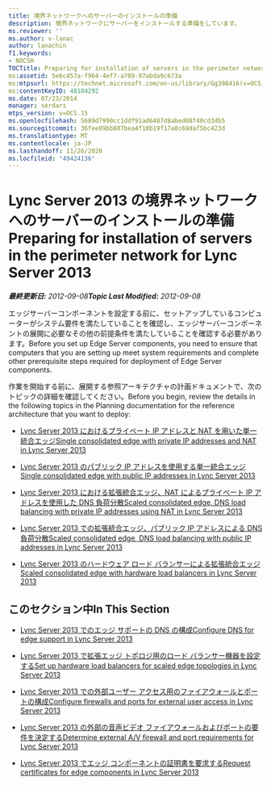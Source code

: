 ```yaml
---
title: 境界ネットワークへのサーバーのインストールの準備
description: 境界ネットワークにサーバーをインストールする準備をしています。
ms.reviewer: ''
ms.author: v-lanac
author: lanachin
f1.keywords:
- NOCSH
TOCTitle: Preparing for installation of servers in the perimeter network
ms:assetid: 5e6c457a-f964-4ef7-a709-97abda9c673a
ms:mtpsurl: https://technet.microsoft.com/en-us/library/Gg398416(v=OCS.15)
ms:contentKeyID: 48184292
ms.date: 07/23/2014
manager: serdars
mtps_version: v=OCS.15
ms.openlocfilehash: 5689d7990cc1ddf91ad6487d8abed08f40cd3db5
ms.sourcegitcommit: 36fee89bb887bea4f18b19f17a8c69daf5bc423d
ms.translationtype: MT
ms.contentlocale: ja-JP
ms.lasthandoff: 11/26/2020
ms.locfileid: "49424136"
---
```

# <a name="preparing-for-installation-of-servers-in-the-perimeter-network-for-lync-server-2013"></a><span data-ttu-id="07c88-103">Lync Server 2013 の境界ネットワークへのサーバーのインストールの準備</span><span class="sxs-lookup"><span data-stu-id="07c88-103">Preparing for installation of servers in the perimeter network for Lync Server 2013</span></span>

<div data-xmlns="http://www.w3.org/1999/xhtml">

<div class="topic" data-xmlns="http://www.w3.org/1999/xhtml" data-msxsl="urn:schemas-microsoft-com:xslt" data-cs="https://msdn.microsoft.com/">

<div data-asp="https://msdn2.microsoft.com/asp">



</div>

<div id="mainSection">

<div id="mainBody"><span data-ttu-id="07c88-104">

<span> </span></span><span class="sxs-lookup"><span data-stu-id="07c88-104">

<span> </span></span></span>

<span data-ttu-id="07c88-105">_**最終更新日:** 2012-09-08_</span><span class="sxs-lookup"><span data-stu-id="07c88-105">_**Topic Last Modified:** 2012-09-08_</span></span>

<span data-ttu-id="07c88-106">エッジサーバーコンポーネントを設定する前に、セットアップしているコンピューターがシステム要件を満たしていることを確認し、エッジサーバーコンポーネントの展開に必要なその他の前提条件を満たしていることを確認する必要があります。</span><span class="sxs-lookup"><span data-stu-id="07c88-106">Before you set up Edge Server components, you need to ensure that computers that you are setting up meet system requirements and complete other prerequisite steps required for deployment of Edge Server components.</span></span>

<span data-ttu-id="07c88-107">作業を開始する前に、展開する参照アーキテクチャの計画ドキュメントで、次のトピックの詳細を確認してください。</span><span class="sxs-lookup"><span data-stu-id="07c88-107">Before you begin, review the details in the following topics in the Planning documentation for the reference architecture that you want to deploy:</span></span>

  - [<span data-ttu-id="07c88-108">Lync Server 2013 におけるプライベート IP アドレスと NAT を用いた単一統合エッジ</span><span class="sxs-lookup"><span data-stu-id="07c88-108">Single consolidated edge with private IP addresses and NAT in Lync Server 2013</span></span>](lync-server-2013-single-consolidated-edge-with-private-ip-addresses-and-nat.md)

  - [<span data-ttu-id="07c88-109">Lync Server 2013 のパブリック IP アドレスを使用する単一統合エッジ</span><span class="sxs-lookup"><span data-stu-id="07c88-109">Single consolidated edge with public IP addresses in Lync Server 2013</span></span>](lync-server-2013-single-consolidated-edge-with-public-ip-addresses.md)

  - [<span data-ttu-id="07c88-110">Lync Server 2013 における拡張統合エッジ、NAT によるプライベート IP アドレスを使用した DNS 負荷分散</span><span class="sxs-lookup"><span data-stu-id="07c88-110">Scaled consolidated edge, DNS load balancing with private IP addresses using NAT in Lync Server 2013</span></span>](lync-server-2013-scaled-consolidated-edge-dns-load-balancing-with-private-ip-addresses-using-nat.md)

  - [<span data-ttu-id="07c88-111">Lync Server 2013 での拡張統合エッジ、パブリック IP アドレスによる DNS 負荷分散</span><span class="sxs-lookup"><span data-stu-id="07c88-111">Scaled consolidated edge, DNS load balancing with public IP addresses in Lync Server 2013</span></span>](lync-server-2013-scaled-consolidated-edge-dns-load-balancing-with-public-ip-addresses.md)

  - [<span data-ttu-id="07c88-112">Lync Server 2013 のハードウェア ロード バランサーによる拡張統合エッジ</span><span class="sxs-lookup"><span data-stu-id="07c88-112">Scaled consolidated edge with hardware load balancers in Lync Server 2013</span></span>](lync-server-2013-scaled-consolidated-edge-with-hardware-load-balancers.md)

<div>

## <a name="in-this-section"></a><span data-ttu-id="07c88-113">このセクション中</span><span class="sxs-lookup"><span data-stu-id="07c88-113">In This Section</span></span>

  - [<span data-ttu-id="07c88-114">Lync Server 2013 でのエッジ サポートの DNS の構成</span><span class="sxs-lookup"><span data-stu-id="07c88-114">Configure DNS for edge support in Lync Server 2013</span></span>](lync-server-2013-configure-dns-for-edge-support.md)

  - [<span data-ttu-id="07c88-115">Lync Server 2013 で拡張エッジ トポロジ用のロード バランサー機器を設定する</span><span class="sxs-lookup"><span data-stu-id="07c88-115">Set up hardware load balancers for scaled edge topologies in Lync Server 2013</span></span>](lync-server-2013-set-up-hardware-load-balancers-for-scaled-edge-topologies.md)

  - [<span data-ttu-id="07c88-116">Lync Server 2013 での外部ユーザー アクセス用のファイアウォールとポートの構成</span><span class="sxs-lookup"><span data-stu-id="07c88-116">Configure firewalls and ports for external user access in Lync Server 2013</span></span>](lync-server-2013-configure-firewalls-and-ports-for-external-user-access.md)

  - [<span data-ttu-id="07c88-117">Lync Server 2013 の外部の音声ビデオ ファイアウォールおよびポートの要件を決定する</span><span class="sxs-lookup"><span data-stu-id="07c88-117">Determine external A/V firewall and port requirements for Lync Server 2013</span></span>](lync-server-2013-determine-external-a-v-firewall-and-port-requirements.md)

  - [<span data-ttu-id="07c88-118">Lync Server 2013 でエッジ コンポーネントの証明書を要求する</span><span class="sxs-lookup"><span data-stu-id="07c88-118">Request certificates for edge components in Lync Server 2013</span></span>](lync-server-2013-request-certificates-for-edge-components.md)

<span data-ttu-id="07c88-119"></div>

</div>

<span> </span>

</div>

</div>

</span><span class="sxs-lookup"><span data-stu-id="07c88-119"></div>

</div>

<span> </span>

</div>

</div>

</span></span></div>

